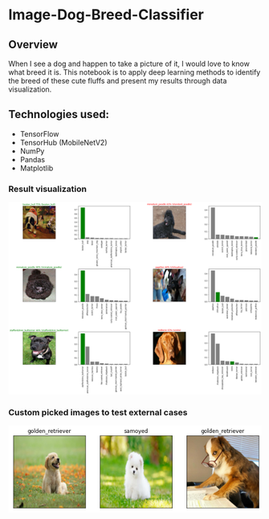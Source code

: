 # Image-Dog-Breed-Classifier
## Overview
When I see a dog and happen to take a picture of it, I would love to know what breed it is. This notebook is to apply deep learning methods to identify the breed of these cute fluffs and present my results through data visualization.

## Technologies used:
* TensorFlow
* TensorHub (MobileNetV2)
* NumPy
* Pandas
* Matplotlib

### Result visualization 
![Image of 6 prediction graphs given the probabilities of the top possible breeds and whether it predicted right or wrong](https://github.com/phamou/Image-Dog-Breed-Classifier/blob/master/extras/result_data.png)

### Custom picked images to test external cases
![Prediction of breed using custom picked images](https://github.com/phamou/Image-Dog-Breed-Classifier/blob/master/extras/custom_results.png)
